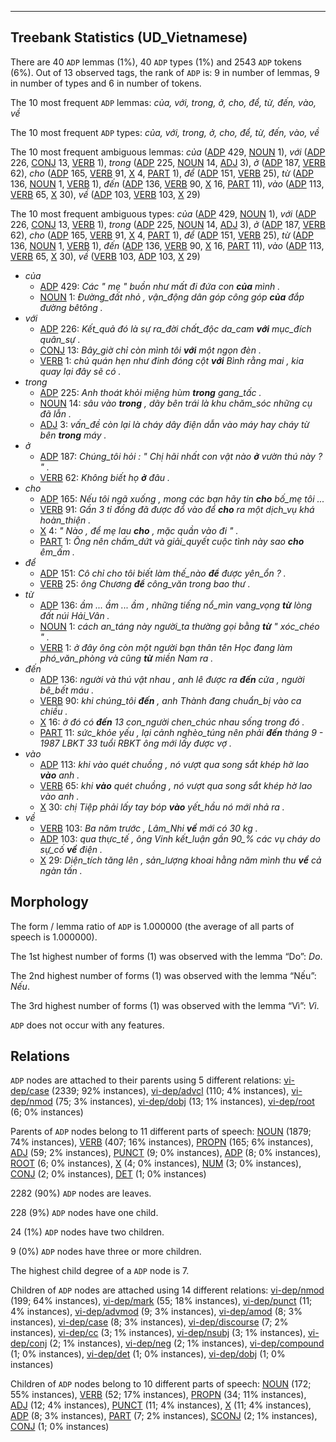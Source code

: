 

--------------------------------------------------------------------------------

## Treebank Statistics (UD_Vietnamese)

There are 40 `ADP` lemmas (1%), 40 `ADP` types (1%) and 2543 `ADP` tokens (6%).
Out of 13 observed tags, the rank of `ADP` is: 9 in number of lemmas, 9 in number of types and 6 in number of tokens.

The 10 most frequent `ADP` lemmas: <em>của, với, trong, ở, cho, để, từ, đến, vào, về</em>

The 10 most frequent `ADP` types:  <em>của, với, trong, ở, cho, để, từ, đến, vào, về</em>

The 10 most frequent ambiguous lemmas: <em>của</em> ([ADP]() 429, [NOUN]() 1), <em>với</em> ([ADP]() 226, [CONJ]() 13, [VERB]() 1), <em>trong</em> ([ADP]() 225, [NOUN]() 14, [ADJ]() 3), <em>ở</em> ([ADP]() 187, [VERB]() 62), <em>cho</em> ([ADP]() 165, [VERB]() 91, [X]() 4, [PART]() 1), <em>để</em> ([ADP]() 151, [VERB]() 25), <em>từ</em> ([ADP]() 136, [NOUN]() 1, [VERB]() 1), <em>đến</em> ([ADP]() 136, [VERB]() 90, [X]() 16, [PART]() 11), <em>vào</em> ([ADP]() 113, [VERB]() 65, [X]() 30), <em>về</em> ([ADP]() 103, [VERB]() 103, [X]() 29)

The 10 most frequent ambiguous types:  <em>của</em> ([ADP]() 429, [NOUN]() 1), <em>với</em> ([ADP]() 226, [CONJ]() 13, [VERB]() 1), <em>trong</em> ([ADP]() 225, [NOUN]() 14, [ADJ]() 3), <em>ở</em> ([ADP]() 187, [VERB]() 62), <em>cho</em> ([ADP]() 165, [VERB]() 91, [X]() 4, [PART]() 1), <em>để</em> ([ADP]() 151, [VERB]() 25), <em>từ</em> ([ADP]() 136, [NOUN]() 1, [VERB]() 1), <em>đến</em> ([ADP]() 136, [VERB]() 90, [X]() 16, [PART]() 11), <em>vào</em> ([ADP]() 113, [VERB]() 65, [X]() 30), <em>về</em> ([VERB]() 103, [ADP]() 103, [X]() 29)


* <em>của</em>
  * [ADP]() 429: <em>Các " mẹ " buồn như mất đi đứa con <b>của</b> mình .</em>
  * [NOUN]() 1: <em>Đường_đất nhỏ , vận_động dân góp công góp <b>của</b> đắp đường bêtông .</em>
* <em>với</em>
  * [ADP]() 226: <em>Kết_quả đó là sự ra_đời chất_độc da_cam <b>với</b> mục_đích quân_sự .</em>
  * [CONJ]() 13: <em>Bây_giờ chỉ còn mình tôi <b>với</b> một ngọn đèn .</em>
  * [VERB]() 1: <em>chủ quán hẹn như đinh đóng cột <b>với</b> Bình rằng mai , kia quay lại đây sẽ có .</em>
* <em>trong</em>
  * [ADP]() 225: <em>Anh thoát khỏi miệng hùm <b>trong</b> gang_tấc .</em>
  * [NOUN]() 14: <em>sâu vào <b>trong</b> , dãy bên trái là khu chăm_sóc những cụ đã lẫn .</em>
  * [ADJ]() 3: <em>vấn_đề còn lại là cháy dây điện dẫn vào máy hay cháy từ bên <b>trong</b> máy .</em>
* <em>ở</em>
  * [ADP]() 187: <em>Chúng_tôi hỏi : " Chị hãi nhất con vật nào <b>ở</b> vườn thú này ? " .</em>
  * [VERB]() 62: <em>Không biết họ <b>ở</b> đâu .</em>
* <em>cho</em>
  * [ADP]() 165: <em>Nếu tôi ngã xuống , mong các bạn hãy tin <b>cho</b> bố_mẹ tôi ...</em>
  * [VERB]() 91: <em>Gần 3 tỉ đồng đã được đổ vào để <b>cho</b> ra một dịch_vụ khá hoàn_thiện .</em>
  * [X]() 4: <em>" Nào , để mẹ lau <b>cho</b> , mặc quần vào đi " .</em>
  * [PART]() 1: <em>Ông nên chấm_dứt và giải_quyết cuộc tình này sao <b>cho</b> êm_ấm .</em>
* <em>để</em>
  * [ADP]() 151: <em>Cô chỉ cho tôi biết làm thế_nào <b>để</b> được yên_ổn ? .</em>
  * [VERB]() 25: <em>ông Chương <b>để</b> công_văn trong bao thư .</em>
* <em>từ</em>
  * [ADP]() 136: <em>ầm ... ầm ... ầm , những tiếng nổ_mìn vang_vọng <b>từ</b> lòng đất núi Hải_Vân .</em>
  * [NOUN]() 1: <em>cách an_táng này người_ta thường gọi bằng <b>từ</b> " xóc_chéo " .</em>
  * [VERB]() 1: <em>ở đây ông còn một người bạn thân tên Học đang làm phó_văn_phòng và cũng <b>từ</b> miền Nam ra .</em>
* <em>đến</em>
  * [ADP]() 136: <em>người và thú vật nhau , anh lê được ra <b>đến</b> cửa , người bê_bết máu .</em>
  * [VERB]() 90: <em>khi chúng_tôi <b>đến</b> , anh Thành đang chuẩn_bị vào ca chiều .</em>
  * [X]() 16: <em>ở đó có <b>đến</b> 13 con_người chen_chúc nhau sống trong đó .</em>
  * [PART]() 11: <em>sức_khỏe yếu , lại cảnh nghèo_túng nên phải <b>đến</b> tháng 9 - 1987 LBKT 33 tuổi RBKT ông mới lấy được vợ .</em>
* <em>vào</em>
  * [ADP]() 113: <em>khi vào quét chuồng , nó vượt qua song sắt khép hờ lao <b>vào</b> anh .</em>
  * [VERB]() 65: <em>khi <b>vào</b> quét chuồng , nó vượt qua song sắt khép hờ lao vào anh .</em>
  * [X]() 30: <em>chị Tiệp phải lấy tay bóp <b>vào</b> yết_hầu nó mới nhả ra .</em>
* <em>về</em>
  * [VERB]() 103: <em>Ba năm trước , Lâm_Nhi <b>về</b> mới có 30 kg .</em>
  * [ADP]() 103: <em>qua thực_tế , ông Vinh kết_luận gần 90_% các vụ cháy do sự_cố <b>về</b> điện .</em>
  * [X]() 29: <em>Diện_tích tăng lên , sản_lượng khoai hằng năm mình thu <b>về</b> cả ngàn tấn .</em>

## Morphology

The form / lemma ratio of `ADP` is 1.000000 (the average of all parts of speech is 1.000000).

The 1st highest number of forms (1) was observed with the lemma “Do”: <em>Do</em>.

The 2nd highest number of forms (1) was observed with the lemma “Nếu”: <em>Nếu</em>.

The 3rd highest number of forms (1) was observed with the lemma “Vì”: <em>Vì</em>.

`ADP` does not occur with any features.


## Relations

`ADP` nodes are attached to their parents using 5 different relations: [vi-dep/case]() (2339; 92% instances), [vi-dep/advcl]() (110; 4% instances), [vi-dep/nmod]() (75; 3% instances), [vi-dep/dobj]() (13; 1% instances), [vi-dep/root]() (6; 0% instances)

Parents of `ADP` nodes belong to 11 different parts of speech: [NOUN]() (1879; 74% instances), [VERB]() (407; 16% instances), [PROPN]() (165; 6% instances), [ADJ]() (59; 2% instances), [PUNCT]() (9; 0% instances), [ADP]() (8; 0% instances), [ROOT]() (6; 0% instances), [X]() (4; 0% instances), [NUM]() (3; 0% instances), [CONJ]() (2; 0% instances), [DET]() (1; 0% instances)

2282 (90%) `ADP` nodes are leaves.

228 (9%) `ADP` nodes have one child.

24 (1%) `ADP` nodes have two children.

9 (0%) `ADP` nodes have three or more children.

The highest child degree of a `ADP` node is 7.

Children of `ADP` nodes are attached using 14 different relations: [vi-dep/nmod]() (199; 64% instances), [vi-dep/mark]() (55; 18% instances), [vi-dep/punct]() (11; 4% instances), [vi-dep/advmod]() (9; 3% instances), [vi-dep/amod]() (8; 3% instances), [vi-dep/case]() (8; 3% instances), [vi-dep/discourse]() (7; 2% instances), [vi-dep/cc]() (3; 1% instances), [vi-dep/nsubj]() (3; 1% instances), [vi-dep/conj]() (2; 1% instances), [vi-dep/neg]() (2; 1% instances), [vi-dep/compound]() (1; 0% instances), [vi-dep/det]() (1; 0% instances), [vi-dep/dobj]() (1; 0% instances)

Children of `ADP` nodes belong to 10 different parts of speech: [NOUN]() (172; 55% instances), [VERB]() (52; 17% instances), [PROPN]() (34; 11% instances), [ADJ]() (12; 4% instances), [PUNCT]() (11; 4% instances), [X]() (11; 4% instances), [ADP]() (8; 3% instances), [PART]() (7; 2% instances), [SCONJ]() (2; 1% instances), [CONJ]() (1; 0% instances)

